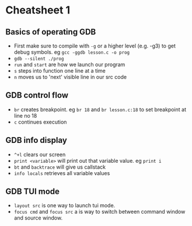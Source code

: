 # Cheatsheet 1

## Basics of operating GDB

  - First make sure to compile with `-g` or a higher level (e.g. -g3) to get debug symbols.  eg `gcc -ggdb lesson.c -o prog`
  - `gdb --silent ./prog`
  - `run` and `start` are how we launch our program
  - `s` steps into function one line at a time
  - `n` moves us to 'next' visible line in our src code

## GDB control flow

  - `br` creates breakpoint.  eg `br 18` and `br lesson.c:18` to set breakpoint at line no 18
  - `c` continues execution

## GDB info display

  - `^+l` clears our screen
  - `print <variable>` will print out that variable value.  eg `print i` 
  - `bt` and `backtrace` will give us callstack
  - `info locals` retrieves all variable values

## GDB TUI mode 

  - `layout src` is one way to launch tui mode.
  - `focus cmd` and `focus src` a is way to switch between command window and source window.
  
